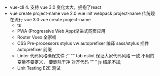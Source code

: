 - vue-cli 4.  支持 vue 3.0 变化太大，拥抱了react
- vue create project-name
    vue 2.0 vue init webpack project-name 传统现在流行
    vue 3.0 vue create project-name 
    - ts
    - PWA (Progressive Web App)渐进式网页应用
    - Router Vuex 全家桶
    - CSS Pre-processors  stylus  vw autoprefixer
        编译 sass/stylus 插件 autoprefixer 前缀 
    - Linter  代码风格确保文件  ;'' "" tab
        eslint 保证大家代码风格 一致
        不用的变量不要定义， 要删除干净
        对齐代码
        “” ‘’
        js 结尾不加;
    - Unit Testing E2E 测试